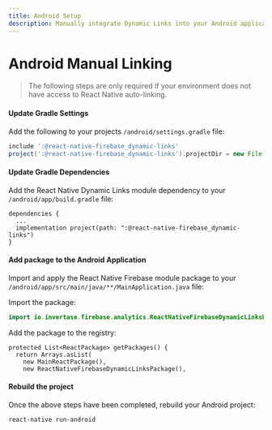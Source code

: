 ```yaml
---
title: Android Setup
description: Manually integrate Dynamic Links into your Android application.
---
```


# Android Manual Linking

> The following steps are only required if your environment does not have access to React Native
> auto-linking.

#### Update Gradle Settings

Add the following to your projects `/android/settings.gradle` file:

```groovy
include ':@react-native-firebase_dynamic-links'
project(':@react-native-firebase_dynamic-links').projectDir = new File(rootProject.projectDir, './../node_modules/@react-native-firebase/dynamic-links/android')
```

#### Update Gradle Dependencies

Add the React Native Dynamic Links module dependency to your `/android/app/build.gradle` file:

```groovy{3}
dependencies {
  ...
  implementation project(path: ":@react-native-firebase_dynamic-links")
}
```

#### Add package to the Android Application

Import and apply the React Native Firebase module package to your `/android/app/src/main/java/**/MainApplication.java` file:

Import the package:

```java
import io.invertase.firebase.analytics.ReactNativeFirebaseDynamicLinksPackage;
```

Add the package to the registry:

```java{4}
protected List<ReactPackage> getPackages() {
  return Arrays.asList(
    new MainReactPackage(),
    new ReactNativeFirebaseDynamicLinksPackage(),
```

#### Rebuild the project

Once the above steps have been completed, rebuild your Android project:

```bash
react-native run-android
```

